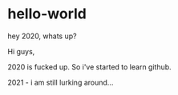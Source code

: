 # hello-world
hey 2020, whats up?

Hi guys,

2020 is fucked up. So i've started to learn github.

2021 - i am still lurking around...
